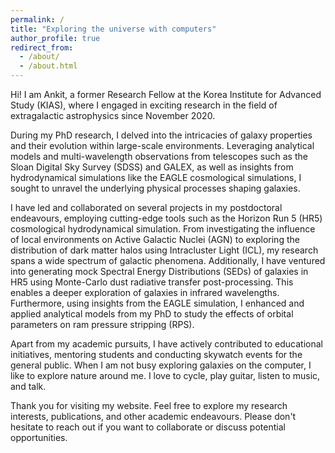 ```yaml
---
permalink: /
title: "Exploring the universe with computers"
author_profile: true
redirect_from: 
  - /about/
  - /about.html
---
```




Hi! I am Ankit, a former Research Fellow at the Korea Institute for Advanced Study (KIAS), where I engaged in exciting research in the field of extragalactic astrophysics since November 2020.

During my PhD research, I delved into the intricacies of galaxy properties and their evolution within large-scale environments. Leveraging analytical models and multi-wavelength observations from telescopes such as the Sloan Digital Sky Survey (SDSS) and GALEX, as well as insights from hydrodynamical simulations like the EAGLE cosmological simulations, I sought to unravel the underlying physical processes shaping galaxies.

I have led and collaborated on several projects in my postdoctoral endeavours, employing cutting-edge tools such as the Horizon Run 5 (HR5) cosmological hydrodynamical simulation. From investigating the influence of local environments on Active Galactic Nuclei (AGN) to exploring the distribution of dark matter halos using Intracluster Light (ICL), my research spans a wide spectrum of galactic phenomena. Additionally, I have ventured into generating mock Spectral Energy Distributions (SEDs) of galaxies in HR5 using Monte-Carlo dust radiative transfer post-processing. This enables a deeper exploration of galaxies in infrared wavelengths. Furthermore, using insights from the EAGLE simulation, I enhanced and applied analytical models from my PhD to study the effects of orbital parameters on ram pressure stripping (RPS).

Apart from my academic pursuits, I have actively contributed to educational initiatives, mentoring students and conducting skywatch events for the general public. When I am not busy exploring galaxies on the computer, I like to explore nature around me. I love to cycle, play guitar, listen to music, and talk. 


Thank you for visiting my website. Feel free to explore my research interests, publications, and other academic endeavours. Please don't hesitate to reach out if you want to collaborate or discuss potential opportunities.
